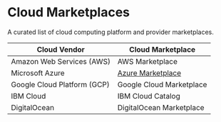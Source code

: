 # Cloud Marketplaces

A curated list of cloud computing platform and provider marketplaces.

| Cloud Vendor | Cloud Marketplace |
|---|---|
| Amazon Web Services (AWS) | AWS Marketplace |
| Microsoft Azure | [Azure Marketplace](https://azuremarketplace.microsoft.com/) |
| Google Cloud Platform (GCP) | Google Cloud Marketplace |
| IBM Cloud | IBM Cloud Catalog |
| DigitalOcean | DigitalOcean Marketplace |

